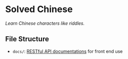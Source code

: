 # Solved Chinese

*Learn Chinese characters like riddles.*

## File Structure
- `docs/`: [RESTful API documentations](https://solved-chinese.github.io/app/) for front end use
